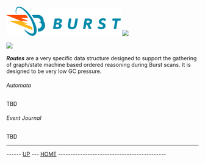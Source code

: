 ![Burst](../../doc/burst_small.png "")  ![](./zap_small.png "")

 ![](./routes.png "")

___Routes___ are a very specific data structure designed to support the gathering of graph/state machine based ordered reasoning
 during Burst scans. It is designed to be very low GC pressure.

###### Automata
TBD

###### Event Journal
TBD


---
------ [UP](../readme.md) ---  [HOME](../../readme.md) --------------------------------------------
